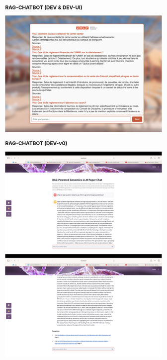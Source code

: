 ### RAG-CHATBOT (DEV & DEV-UI)
<img src="DEV-UI/app.png" alt=""/>


### RAG-CHATBOT (DEV-v0)

<img src="DEV-v0/ui/static/demo1.png" alt=""/>
<img src="DEV-v0/ui/static/demo2.png" alt=""/>